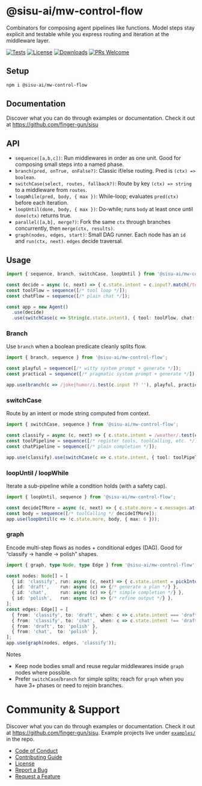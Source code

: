 # @sisu-ai/mw-control-flow

Combinators for composing agent pipelines like functions. Model steps stay explicit and testable while you express routing and iteration at the middleware layer.

[![Tests](https://github.com/finger-gun/sisu/actions/workflows/tests.yml/badge.svg?branch=main)](https://github.com/finger-gun/sisu/actions/workflows/tests.yml)
[![License](https://img.shields.io/badge/license-Apache--2.0-blue)](https://github.com/finger-gun/sisu/blob/main/LICENSE)
[![Downloads](https://img.shields.io/npm/dm/%40sisu-ai%2Fmw-control-flow)](https://www.npmjs.com/package/@sisu-ai/mw-control-flow)
[![PRs Welcome](https://img.shields.io/badge/PRs-welcome-brightgreen.svg)](https://github.com/finger-gun/sisu/blob/main/CONTRIBUTING.md)

## Setup
```bash
npm i @sisu-ai/mw-control-flow
```

## Documentation
Discover what you can do through examples or documentation. Check it out at https://github.com/finger-gun/sisu

## API
- `sequence([a,b,c])`: Run middlewares in order as one unit. Good for composing small steps into a named phase.
- `branch(pred, onTrue, onFalse?)`: Classic if/else routing. Pred is `(ctx) => boolean`.
- `switchCase(select, routes, fallback?)`: Route by key `(ctx) => string` to a middleware from `routes`.
- `loopWhile(pred, body, { max })`: While-loop; evaluates `pred(ctx)` before each iteration.
- `loopUntil(done, body, { max })`: Do-while; runs `body` at least once until `done(ctx)` returns true.
- `parallel([a,b], merge?)`: Fork the same `ctx` through branches concurrently, then `merge(ctx, results)`.
- `graph(nodes, edges, start)`: Small DAG runner. Each node has an `id` and `run(ctx, next)`. `edges` decide traversal.

## Usage
```ts
import { sequence, branch, switchCase, loopUntil } from '@sisu-ai/mw-control-flow';

const decide = async (c, next) => { c.state.intent = c.input?.match(/tools/i) ? 'tool' : 'chat'; await next(); };
const toolFlow = sequence([/* tool loop */]);
const chatFlow = sequence([/* plain chat */]);

const app = new Agent()
  .use(decide)
  .use(switchCase(c => String(c.state.intent), { tool: toolFlow, chat: chatFlow }, chatFlow));
```

### Branch
Use `branch` when a boolean predicate cleanly splits flow.
```ts
import { branch, sequence } from '@sisu-ai/mw-control-flow';

const playful = sequence([/* witty system prompt + generate */]);
const practical = sequence([/* pragmatic system prompt + generate */]);

app.use(branch(c => /joke|humor/i.test(c.input ?? ''), playful, practical));
```

### switchCase
Route by an intent or mode string computed from context.
```ts
import { switchCase, sequence } from '@sisu-ai/mw-control-flow';

const classify = async (c, next) => { c.state.intent = /weather/.test(c.input ?? '') ? 'tool' : 'chat'; await next(); };
const toolPipeline = sequence([/* register tools, toolCalling, etc. */]);
const chatPipeline = sequence([/* plain completion */]);

app.use(classify).use(switchCase(c => c.state.intent, { tool: toolPipeline, chat: chatPipeline }, chatPipeline));
```

### loopUntil / loopWhile
Iterate a sub-pipeline while a condition holds (with a safety cap).
```ts
import { loopUntil, sequence } from '@sisu-ai/mw-control-flow';

const decideIfMore = async (c, next) => { c.state.more = c.messages.at(-1)?.role === 'tool'; await next(); };
const body = sequence([/* toolCalling */ decideIfMore]);
app.use(loopUntil(c => !c.state.more, body, { max: 6 }));
```

### graph
Encode multi-step flows as nodes + conditional edges (DAG). Good for “classify → handle → polish” shapes.
```ts
import { graph, type Node, type Edge } from '@sisu-ai/mw-control-flow';

const nodes: Node[] = [
  { id: 'classify', run: async (c, next) => { c.state.intent = pickIntent(c.input); await next(); } },
  { id: 'draft',    run: async (c) => {/* generate a plan */} },
  { id: 'chat',     run: async (c) => {/* simple completion */} },
  { id: 'polish',   run: async (c) => {/* refine output */} },
];
const edges: Edge[] = [
  { from: 'classify', to: 'draft', when: c => c.state.intent === 'draft' },
  { from: 'classify', to: 'chat',  when: c => c.state.intent !== 'draft' },
  { from: 'draft', to: 'polish' },
  { from: 'chat',  to: 'polish' },
];
app.use(graph(nodes, edges, 'classify'));
```

Notes
- Keep node bodies small and reuse regular middlewares inside `graph` nodes where possible.
- Prefer `switchCase`/`branch` for simple splits; reach for `graph` when you have 3+ phases or need to rejoin branches.


# Community & Support

Discover what you can do through examples or documentation. Check it out at https://github.com/finger-gun/sisu. Example projects live under [`examples/`](https://github.com/finger-gun/sisu/tree/main/examples) in the repo.

- [Code of Conduct](https://github.com/finger-gun/sisu/blob/main/CODE_OF_CONDUCT.md)
- [Contributing Guide](https://github.com/finger-gun/sisu/blob/main/CONTRIBUTING.md)
- [License](https://github.com/finger-gun/sisu/blob/main/LICENSE)
- [Report a Bug](https://github.com/finger-gun/sisu/issues/new?template=bug_report.md)
- [Request a Feature](https://github.com/finger-gun/sisu/issues/new?template=feature_request.md)
